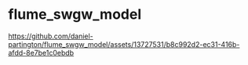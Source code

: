 # flume_swgw_model

https://github.com/daniel-partington/flume_swgw_model/assets/13727531/b8c992d2-ec31-416b-afdd-8e7be1c0ebdb

